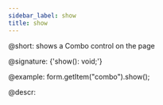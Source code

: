 ```yaml
---
sidebar_label: show
title: show
---          
```


@short: shows a Combo control on the page
 
@signature: {'show(): void;'}

@example:
form.getItem("combo").show();



@descr:


